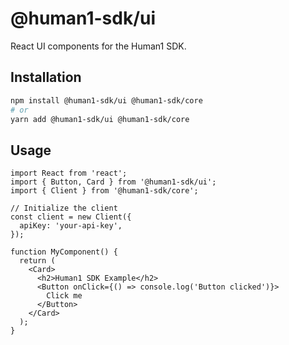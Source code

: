 # @human1-sdk/ui

React UI components for the Human1 SDK.

## Installation

```bash
npm install @human1-sdk/ui @human1-sdk/core
# or
yarn add @human1-sdk/ui @human1-sdk/core
```

## Usage

```tsx
import React from 'react';
import { Button, Card } from '@human1-sdk/ui';
import { Client } from '@human1-sdk/core';

// Initialize the client
const client = new Client({
  apiKey: 'your-api-key',
});

function MyComponent() {
  return (
    <Card>
      <h2>Human1 SDK Example</h2>
      <Button onClick={() => console.log('Button clicked')}>
        Click me
      </Button>
    </Card>
  );
} 